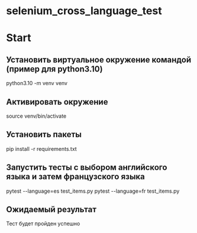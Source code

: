 # selenium_cross_language_test

# Start
## Установить виртуальное окружение командой (пример для python3.10)
python3.10 -m venv venv

## Активировать окружение
source venv/bin/activate

## Установить пакеты
pip install -r requirements.txt

## Запустить тесты c выбором английского языка и затем французского языка
pytest --language=es test_items.py
pytest --language=fr test_items.py

## Ожидаемый результат

Тест будет пройден успешно
